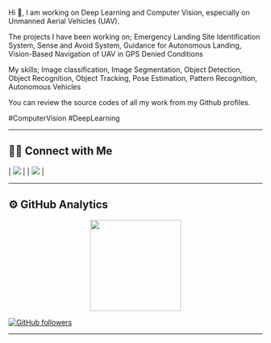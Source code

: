 Hi 👋,  I am working on Deep Learning and Computer Vision, especially on Unmanned Aerial Vehicles (UAV).

The projects I have been working on; Emergency Landing Site Identification System, Sense and Avoid System, Guidance for Autonomous Landing, Vision-Based Navigation of UAV in GPS Denied Conditions

My skills; Image classification, Image Segmentation, Object Detection, Object Recognition, Object Tracking, Pose Estimation, Pattern Recognition, Autonomous Vehicles

You can review the source codes of all my work from my Github profiles.

#ComputerVision #DeepLearning



--------------------------------
## 🤝🏻 Connect with Me
| [![](https://img.shields.io/badge/linkedin-%230077B5.svg?&style=for-the-badge&logo=linkedin&logoColor=white)](https://www.linkedin.com/in/serkan-kaynak%C3%A7%C4%B1-484548135/) |
| [![](https://img.shields.io/static/v1?style=for-the-badge&message=GitHub&color=181717&logo=GitHub&logoColor=FFFFFF&label=)](https://github.com/serkankaynakci)  |


------------------------------

## ⚙️ GitHub Analytics

<p align="center">
<a href="https://github.com/serkankaynakci">
  <img height="180em" src="https://github-readme-stats-eight-theta.vercel.app/api?username=serkankaynakci&show_icons=true&theme=radical&include_all_commits=true&count_private=true"/>
</a>
</p>

[![GitHub followers](https://img.shields.io/github/followers/serkankaynakci?style=social)](https://www.github.com/serkankaynakci)

--------------------------------

